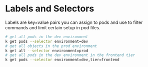 # Labels and Selectors

Labels are key=value pairs you can assign to pods and use to filter commands and limit certain setup in pod files.

```bash
# get all pods in the dev environment
k get pods --selector environment=dev
# get all objects in the prod environment
k get all --selector environment=prod
# get all pods in the dev environment in the frontend tier
k get pods --selector environment=dev,tier=frontend
```
